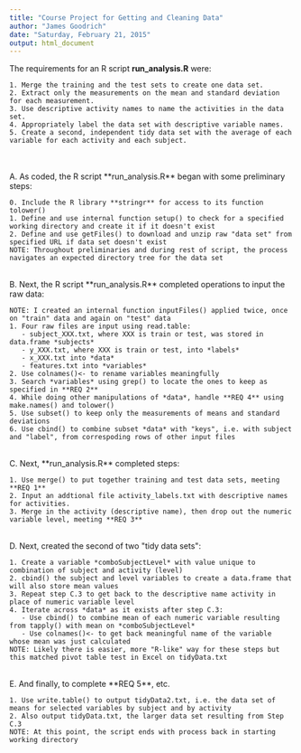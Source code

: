 ```yaml
---
title: "Course Project for Getting and Cleaning Data"
author: "James Goodrich"
date: "Saturday, February 21, 2015"
output: html_document
---
```


  The requirements for an R script **run_analysis.R** were:

    1. Merge the training and the test sets to create one data set.
    2. Extract only the measurements on the mean and standard deviation for each measurement. 
    3. Use descriptive activity names to name the activities in the data set.
    4. Appropriately label the data set with descriptive variable names. 
    5. Create a second, independent tidy data set with the average of each variable for each activity and each subject.

</br>
</br>
  A. As coded, the R script **run_analysis.R** began with some preliminary steps:

    0. Include the R library **stringr** for access to its function tolower()
    1. Define and use internal function setup() to check for a specified working directory and create it if it doesn't exist
    2. Define and use getFiles() to download and unzip raw "data set" from specified URL if data set doesn't exist
    NOTE: Throughout preliminaries and during rest of script, the process navigates an expected directory tree for the data set

</br>
  B. Next, the R script **run_analysis.R** completed operations to input the raw data:

    NOTE: I created an internal function inputFiles() applied twice, once on "train" data and again on "test" data
    1. Four raw files are input using read.table: 
       - subject_XXX.txt, where XXX is train or test, was stored in data.frame *subjects*
       - y_XXX.txt, where XXX is train or test, into *labels*
       - x_XXX.txt into *data*
       - features.txt into *variables*
    2. Use colnames()<- to rename variables meaningfully
    3. Search *variables* using grep() to locate the ones to keep as specified in **REQ 2**
    4. While doing other manipulations of *data*, handle **REQ 4** using make.names() and tolower()
    5. Use subset() to keep only the measurements of means and standard deviations
    6. Use cbind() to combine subset *data* with "keys", i.e. with subject and "label", from correspoding rows of other input files

</br>
  C. Next, **run_analysis.R** completed steps:

    1. Use merge() to put together training and test data sets, meeting **REQ 1**
    2. Input an addtional file activity_labels.txt with descriptive names for activities.
    3. Merge in the activity (descriptive name), then drop out the numeric variable level, meeting **REQ 3**

</br>
  D. Next, created the second of two "tidy data sets":

    1. Create a variable *comboSubjectLevel* with value unique to combination of subject and activity (level)
    2. cbind() the subject and level variables to create a data.frame that will also store mean values
    3. Repeat step C.3 to get back to the descriptive name activity in place of numeric variable level
    4. Iterate across *data* as it exists after step C.3:
       - Use cbind() to combine mean of each numeric variable resulting from tapply() with mean on *comboSubjectLevel* 
       - Use colnames()<- to get back meaningful name of the variable whose mean was just calculated
    NOTE: Likely there is easier, more "R-like" way for these steps but this matched pivot table test in Excel on tidyData.txt
   
</br>
  E. And finally, to complete **REQ 5**, etc.

    1. Use write.table() to output tidyData2.txt, i.e. the data set of means for selected variables by subject and by activity
    2. Also output tidyData.txt, the larger data set resulting from Step C.3
    NOTE: At this point, the script ends with process back in starting working directory

</br>
</br>
